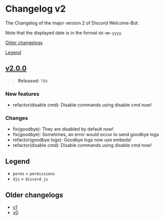 # Changelog v2

The Changelog of the major version 2 of Discord Welcome-Bot.

Note that the displayed date is in the format `dd-mm-yyyy`

[Older changelogs](#older-changelogs)

[Legend](#legend)

## [v2.0.0]

> **Released:** `TBA`

### New features

- refactor(disable cmd): Disable commands using disable cmd now!

### Changes

- fix(goodbye): They are disabled by default now!
- fix(goodbye): Sometimes, an error would occur to send goodbye logs
- refactor(goodbye logs): Goodbye logs now use embeds!
- refactor(disable cmd): Disable commands using disable cmd now!

[v2.0.0]: https://github.com/Welcome-Bot/welcome-bot/releases/tag/v2.0.0

## Legend

- `perms` = `permissions`
- `djs` = `discord.js`

## Older changelogs

- [v1](https://github.com/Welcome-Bot/welcome-bot/blob/v1.13.0/CHANGELOG.md)
- [v0](https://github.com/Welcome-Bot/welcome-bot/blob/v0.1.0/CHANGELOG.md)
